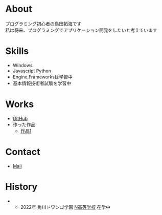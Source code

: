 # About
プログラミング初心者の島田拓海です  
私は将来、プログラミングでアプリケーション開発をしたいと考えています

# Skills
- Windows
- Javascript Python
- Engine,Frameworksは学習中
- 基本情報技術者試験を学習中

# Works
- [GitHub](https://github.com/FreeFish-pm)
- 作った作品
  - [作品1](https://github.com/FreeFish-pm/assessment)

# Contact
- [Mail](takumi.pm24@gmail.com)

# History
- - 2022年 角川ドワンゴ学園 [N高等学校](https://nnn.ed.jp/) 在学中

